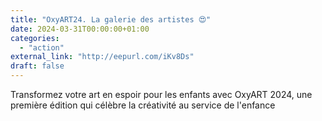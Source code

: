 ```yaml
---
title: "OxyART24. La galerie des artistes 😍"
date: 2024-03-31T00:00:00+01:00
categories: 
  - "action"
external_link: "http://eepurl.com/iKv8Ds"
draft: false
---
```

Transformez votre art en espoir pour les enfants avec OxyART 2024, une première édition qui célèbre la créativité au service de l'enfance
